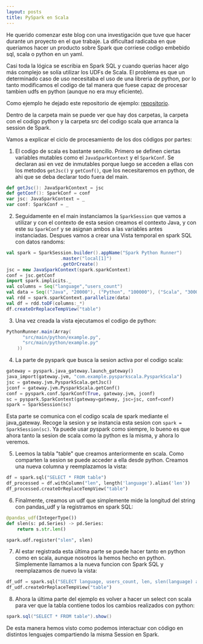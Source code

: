 ```yaml
---
layout: posts
title: PySpark en Scala
---
```


He querido comenzar este blog con una investigación que tuve que hacer durante un proyecto en el que trabaje. La dificultad radicaba en que queriamos hacer un producto sobre Spark que corriese codigo embebido sql, scala o python en un yaml.

Casi toda la lógica se escribia en Spark SQL y cuando querias hacer algo más complejo se solía utilizar los UDFs de Scala.
El problema es que un determinado caso de uso necesitaba el uso de una libreria de python, por lo tanto modificamos el codigo de tal manera que fuese capaz de procesar tambien udfs en python (aunque no era muy eficiente).

Como ejemplo he dejado este repositorio de ejemplo: [repositorio](https://github.com/macwinux/pyspark-in-scala).

Dentro de la carpeta main se puede ver que hay dos carpetas, la carpeta con el codigo python y la carpeta src del codigo scala que arranca la session de Spark. 

Vamos a explicar el ciclo de procesamiento de los dos códigos por partes:

1. El codigo de scala es bastante sencillo. Primero se definen ciertas variables mutables como el `JavaSparkContext` y el `SparkConf`. Se declaran asi en vez de inmutables porque luego se acceden a ellas con los metodos `getJsc()` y `getConf()`, que los necesitaremos en python, de ahi que se deba declarar todo fuera del main.

``` scala
def getJsc(): JavaSparkContext = jsc
def getConf(): SparkConf = conf
var jsc: JavaSparkContext = _ 
var conf: SparkConf = _
```

2. Seguidamente en el main instanciamos la `SparkSession` que vamos a utilizar y con el contexto de esta sesion creamos el contexto Java, y con este su `SparkConf` y se asignan ambos a las variables antes instanciadas. Despues vamos a crear una Vista temporal en spark SQL con datos randoms:

``` scala
val spark = SparkSession.builder().appName("Spark Python Runner")
                    .master("local[1]")
                    .getOrCreate()
jsc = new JavaSparkContext(spark.sparkContext)
conf = jsc.getConf
import spark.implicits._
val columns = Seq("language","users_count")
val data = Seq(("Java", "20000"), ("Python", "100000"), ("Scala", "3000"))
val rdd = spark.sparkContext.parallelize(data)
val df = rdd.toDF(columns:_*)
df.createOrReplaceTempView("table")
```

3. Una vez creada la vista ejecutamos el codigo de python:

``` scala
PythonRunner.main(Array(
      "src/main/python/example.py",
      "src/main/python/example.py"
    ))
```

4. La parte de pyspark que busca la sesion activa por el codigo scala:

``` python
gateway = pyspark.java_gateway.launch_gateway()
java_import(gateway.jvm, "com.example.pysparkscala.PysparkScala")
jsc = gateway.jvm.PysparkScala.getJsc()
jconf = gateway.jvm.PysparkScala.getConf()
conf = pyspark.conf.SparkConf(True, gateway.jvm, jconf)
sc = pyspark.SparkContext(gateway=gateway, jsc=jsc, conf=conf)
spark = SparkSession(sc)
```

Esta parte se comunica con el codigo scala de spark mediante el java_gateway. Recoge la sesion y se instancia esta sesion con `spark = SparkSession(sc)`.
Ya puede usar pyspark como siempre, lo bueno es que ahora tanto la sesion de scala como la python es la misma, y ahora lo veremos.

5. Leemos la tabla "table" que creamos anteriormente en scala. Como comparten la sesion se puede acceder a ella desde python. Creamos una nueva columna y reemplazamos la vista:

``` python
df = spark.sql("SELECT * FROM table")
df_processed = df.withColumn("len", length('language').alias('len'))
df_processed.createOrReplaceTempView("table")
```

6. Finalmente, creamos un udf que simplemente mide la longitud del string con pandas_udf y la registramos en spark SQL:

``` python
@pandas_udf(IntegerType())
def slen(s: pd.Series) -> pd.Series:
    return s.str.len()

spark.udf.register("slen", slen)
```

7. Al estar registrada esta última parte se puede hacer tanto en python como en scala, aunque nosotros la hemos hecho en python. Simplemente llamamos a la nueva funcion con Spark SQL y reemplazamos de nuevo la vista:

``` python
df_udf = spark.sql("SELECT language, users_count, len, slen(language) as udf_len FROM table")
df_udf.createOrReplaceTempView("table")
```

8. Ahora la última parte del ejemplo es volver a hacer un select con scala para ver que la tabla contiene todos los cambios realizados con python:

``` scala
spark.sql("SELECT * FROM table").show()
```

De esta manera hemos visto como podemos interactuar con código en distintos lenguajes compartiendo la misma Session en Spark.